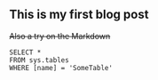 ## This is my first blog post

~~Also a try on the Markdown~~

 ```tsql
 SELECT *
 FROM sys.tables
 WHERE [name] = 'SomeTable'
 ```
